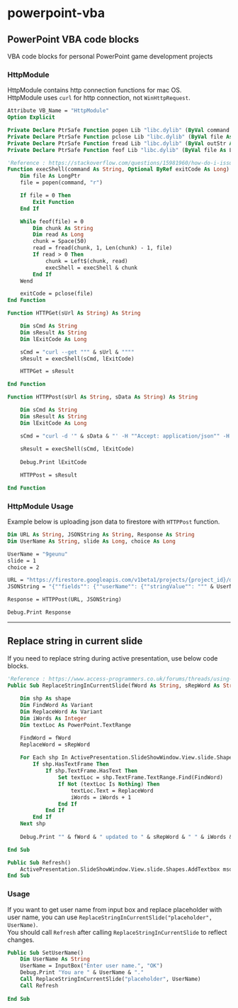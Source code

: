 # powerpoint-vba

## PowerPoint VBA code blocks

VBA code blocks for personal PowerPoint game development projects

### HttpModule
HttpModule contains http connection functions for mac OS. <br>
HttpModule uses `curl` for http connection, not `WinHttpRequest`.

```vb
Attribute VB_Name = "HttpModule"
Option Explicit

Private Declare PtrSafe Function popen Lib "libc.dylib" (ByVal command As String, ByVal mode As String) As LongPtr
Private Declare PtrSafe Function pclose Lib "libc.dylib" (ByVal file As LongPtr) As Long
Private Declare PtrSafe Function fread Lib "libc.dylib" (ByVal outStr As String, ByVal size As LongPtr, ByVal items As LongPtr, ByVal stream As LongPtr) As Long
Private Declare PtrSafe Function feof Lib "libc.dylib" (ByVal file As LongPtr) As LongPtr

'Reference : https://stackoverflow.com/questions/15981960/how-do-i-issue-an-http-get-from-excel-vba-for-mac
Function execShell(command As String, Optional ByRef exitCode As Long) As String
    Dim file As LongPtr
    file = popen(command, "r")

    If file = 0 Then
        Exit Function
    End If

    While feof(file) = 0
        Dim chunk As String
        Dim read As Long
        chunk = Space(50)
        read = fread(chunk, 1, Len(chunk) - 1, file)
        If read > 0 Then
            chunk = Left$(chunk, read)
            execShell = execShell & chunk
        End If
    Wend

    exitCode = pclose(file)
End Function

Function HTTPGet(sUrl As String) As String

    Dim sCmd As String
    Dim sResult As String
    Dim lExitCode As Long

    sCmd = "curl --get """ & sUrl & """"
    sResult = execShell(sCmd, lExitCode)

    HTTPGet = sResult

End Function

Function HTTPPost(sUrl As String, sData As String) As String

    Dim sCmd As String
    Dim sResult As String
    Dim lExitCode As Long

    sCmd = "curl -d '" & sData & "' -H ""Accept: application/json"" -H ""Content-Type: application/json"" """ & sUrl & """"
    
    sResult = execShell(sCmd, lExitCode)
    
    Debug.Print lExitCode

    HTTPPost = sResult

End Function
```

### HttpModule Usage
Example below is uploading json data to firestore with `HTTPPost` function.
```vb
Dim URL As String, JSONString As String, Response As String
Dim UserName As String, slide As Long, choice As Long

UserName = "9geunu"
slide = 1
choice = 2

URL = "https://firestore.googleapis.com/v1beta1/projects/{project_id}/databases/(default)/documents/{collection_name}"
JSONString = "{""fields"": {""userName"": {""stringValue"": """ & UserName & """},""slide"": {""integerValue"": " & slide & "}, ""choice"": {""integerValue"": " & choice & "}}}"

Response = HTTPPost(URL, JSONString)

Debug.Print Response
```
---
## Replace string in current slide
If you need to replace string during active presentation, use below code blocks.
```vb
'Reference : https://www.access-programmers.co.uk/forums/threads/using-access-vba-to-change-a-powerpoint-text-box-value.315303/
Public Sub ReplaceStringInCurrentSlide(fWord As String, sRepWord As String)
    
    Dim shp As shape
    Dim FindWord As Variant
    Dim ReplaceWord As Variant
    Dim iWords As Integer
    Dim textLoc As PowerPoint.TextRange

    FindWord = fWord
    ReplaceWord = sRepWord
    
    For Each shp In ActivePresentation.SlideShowWindow.View.slide.Shapes
        If shp.HasTextFrame Then
            If shp.TextFrame.HasText Then
                Set textLoc = shp.TextFrame.TextRange.Find(FindWord)
                If Not (textLoc Is Nothing) Then
                    textLoc.Text = ReplaceWord
                    iWords = iWords + 1
                End If
            End If
        End If
    Next shp
      
    Debug.Print "" & fWord & " updated to " & sRepWord & " " & iWords & " times"

End Sub

Public Sub Refresh()
    ActivePresentation.SlideShowWindow.View.slide.Shapes.AddTextbox msoTextOrientationHorizontal, 1, 1, 1, 1
End Sub
```

### Usage
If you want to get user name from input box and replace placeholder with user name, you can use `ReplaceStringInCurrentSlide("placeholder", UserName)`. <br>
You should call `Refresh` after calling `ReplaceStringInCurrentSlide` to reflect changes.

```vb
Public Sub SetUserName()
    Dim UserName As String
    UserName = InputBox("Enter user name.", "OK")
    Debug.Print "You are " & UserName & "."
    Call ReplaceStringInCurrentSlide("placeholder", UserName)
    Call Refresh
    
End Sub
```
